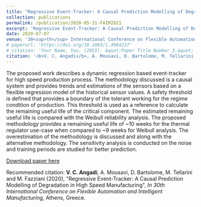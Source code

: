 ```yaml
---
title: "Regressive Event-Tracker: A Causal Prediction Modelling of Degradation in High Speed Manufacturing"
collection: publications
permalink: /publication/2020-05-31-FAIM2021
excerpt: 'Regressive Event-Tracker: A Causal Prediction Modelling of Degradation in High Speed Manufacturing.'
date: 2020-07-07
venue: '30<sup>th</sup> International Conference on Flexible Automation and Intelligent Manufacturing, Athens, Greece'
# paperurl: 'https://doi.org/10.1063/1.4984237'
# citation: 'Your Name, You. (2015). &quot;Paper Title Number 3.&quot; <i>Journal 1</i>. 1(3).'
citation: '<b>V. C. Angadi</b>, A. Mousavi, D. Bartolome, M. Tellarini and M. Fazziani  (2020), &quot;Regressive Event-Tracker: A Causal Prediction Modelling of Degradation in High Speed Manufacturing&quot;, <i>In 30th International Conference on Flexible Automation and Intelligent Manufacturing</i>, Athens, Greece.'
---
```

The proposed work describes a dynamic regression based event-tracker for high speed production process. The methodology discussed is a causal system and provides trends and estimations of the sensors based on a flexible regression model of the historical sensor values. A safety threshold is defined that provides a boundary of the tolerant working for the regime condition of production. This threshold is used as a reference to calculate the remaining useful life of the critical component. The estimated remaining useful life is compared with the Weibull reliability analysis. The proposed methodology provides a remaining useful life of ~10 weeks for the thermal regulator use-case when compared to ~9 weeks for Weibull analysis. The overestimation of the methodology is discussed and along with the alternative methodology. The sensitivity analysis is conducted on the noise and training periods are studied for better prediction.

[Download paper here](https://vcangadi1.github.io/files/FAIM2021.pdf)

Recommended citation: <b>V. C. Angadi</b>, A. Mousavi, D. Bartolome, M. Tellarini and M. Fazziani (2020), &quot;Regressive Event-Tracker: A Causal Prediction Modelling of Degradation in High Speed Manufacturing&quot;, <i>In 30th International Conference on Flexible Automation and Intelligent Manufacturing</i>, Athens, Greece.

